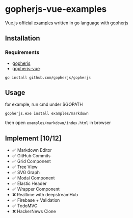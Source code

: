 # gopherjs-vue-examples
Vue.js official [examples](https://vuejs.org/v2/examples/) written in go language with gopherjs

## Installation

### Requirements
* [gopherjs](https://github.com/gopherjs/gopherjs)
* [gopherjs-vue](https://github.com/oskca/gopherjs-vue)

```
go install github.com/gopherjs/gopherjs
```

## Usage
for example, run cmd under $GOPATH

`gopherjs.exe install examples/markdown`

then open `examples/markdown/index.html` in browser

## Implement [10/12]
- ✅ Markdown Editor
- ✅ GitHub Commits
- ✅ Grid Component
- ✅ Tree View
- ✅ SVG Graph
- ✅ Modal Component
- ✅ Elastic Header
- ✅ Wrapper Component
- ❌ Realtime with deepstreamHub
- ✅ Firebase + Validation
- ✅ TodoMVC
- ❌ HackerNews Clone
